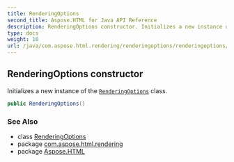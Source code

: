 ```yaml
---
title: RenderingOptions
second_title: Aspose.HTML for Java API Reference
description: RenderingOptions constructor. Initializes a new instance of the RenderingOptions class
type: docs
weight: 10
url: /java/com.aspose.html.rendering/renderingoptions/renderingoptions/
---
```

## RenderingOptions constructor

Initializes a new instance of the [`RenderingOptions`](../) class.

```java
public RenderingOptions()
```

### See Also

* class [RenderingOptions](../)
* package [com.aspose.html.rendering](../../renderingoptions/)
* package [Aspose.HTML](../../../)
